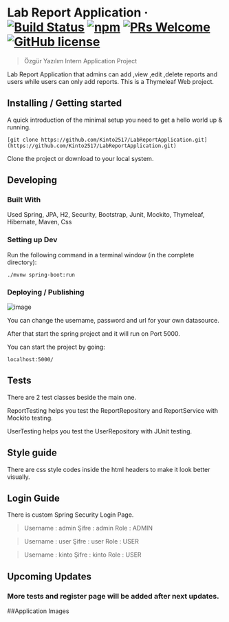 
# Lab Report Application &middot; [![Build Status](https://img.shields.io/travis/npm/npm/latest.svg?style=flat-square)](https://travis-ci.org/npm/npm) [![npm](https://img.shields.io/npm/v/npm.svg?style=flat-square)](https://www.npmjs.com/package/npm) [![PRs Welcome](https://img.shields.io/badge/PRs-welcome-brightgreen.svg?style=flat-square)](http://makeapullrequest.com) [![GitHub license](https://img.shields.io/badge/license-MIT-blue.svg?style=flat-square)](https://github.com/Kinto2517/LabReportApplication/blob/master/LICENSE)
> Özgür Yazılım Intern Application Project

Lab Report Application that admins can add ,view ,edit ,delete reports and users while users can only add reports. This is a Thymeleaf Web project.
 
## Installing / Getting started

A quick introduction of the minimal setup you need to get a hello world up &
running.

```shell
[git clone https://github.com/Kinto2517/LabReportApplication.git](https://github.com/Kinto2517/LabReportApplication.git)
```

Clone the project or download to your local system.

## Developing

### Built With
Used Spring, JPA, H2, Security, Bootstrap, Junit, Mockito, Thymeleaf, Hibernate, Maven, Css

### Setting up Dev

Run the following command in a terminal window (in the complete directory):

```shell
./mvnw spring-boot:run
```


### Deploying / Publishing


![image](https://user-images.githubusercontent.com/54002766/176387125-1aebbc55-59de-4bbc-97b9-7988a60d70dd.png)

You can change the username, password and url for your own datasource.

After that start the spring project and it will run on Port 5000.

You can start the project by going: 

```
localhost:5000/
```


## Tests

There are 2 test classes beside the main one. 

ReportTesting helps you test the ReportRepository and ReportService with Mockito testing.

UserTesting helps you test the UserRepository with JUnit testing.


## Style guide

There are css style codes inside the html headers to make it look better visually.

## Login Guide

There is custom Spring Security Login Page.

> Username : admin
> Şifre : admin
> Role : ADMIN

> Username : user
> Şifre : user
> Role : USER

> Username : kinto
> Şifre : kinto
> Role : USER


## Upcoming Updates

### More tests and register page will be added after next updates.


##Application Images


